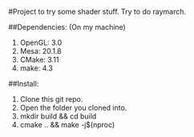 #Project to try some shader stuff.
Try to do raymarch.

##Dependencies:
(On my machine)
1. OpenGL: 3.0
2. Mesa: 20.1.8
3. CMake: 3.11
4. make: 4.3

##Install:
1. Clone this git repo.
2. Open the folder you cloned into.
3. mkdir build && cd build
4. cmake .. && make -j$(nproc)
